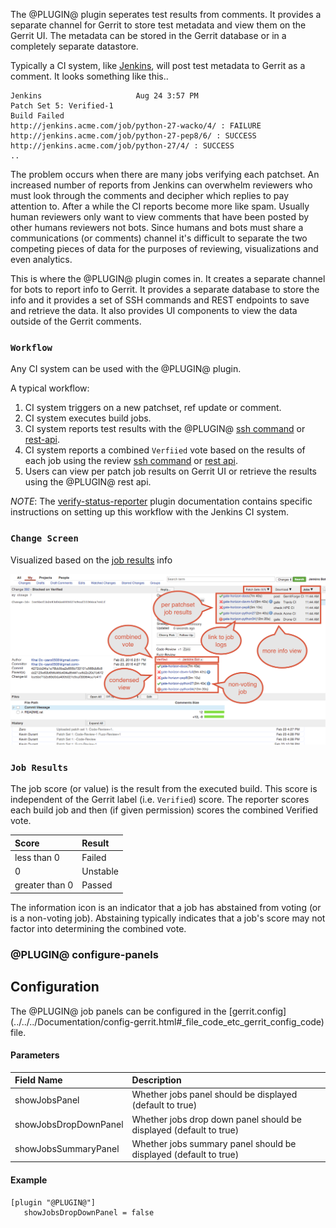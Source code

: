 The @PLUGIN@ plugin seperates test results from comments.  It provides a
separate channel for Gerrit to store test metadata and view them on the
Gerrit UI.  The metadata can be stored in the Gerrit database or in a
completely separate datastore.

Typically a CI system, like [Jenkins], will post test metadata to Gerrit as a
comment.  It looks something like this..

```
Jenkins                     Aug 24 3:57 PM
Patch Set 5: Verified-1
Build Failed
http://jenkins.acme.com/job/python-27-wacko/4/ : FAILURE
http://jenkins.acme.com/job/python-27-pep8/6/ : SUCCESS
http://jenkins.acme.com/job/python-27/4/ : SUCCESS
..
```

The problem occurs when there are many jobs verifying each patchset.  An
increased number of reports from Jenkins can overwhelm reviewers who must look
through the comments and decipher which replies to pay attention to.  After a
while the CI reports become more like spam.  Usually human reviewers only
want to view comments that have been posted by other humans reviewers not bots.
Since humans and bots must share a communications (or comments) channel it's
difficult to separate the two competing pieces of data for the purposes of
reviewing, visualizations and even analytics.

This is where the @PLUGIN@ plugin comes in.  It creates a separate channel for
bots to report info to Gerrit.  It provides a separate database to store the
info and it provides a set of SSH commands and REST endpoints to save
and retrieve the data.  It also provides UI components to view the data
outside of the Gerrit comments.

### <a id="workflow"></a>
### `Workflow`

Any CI system can be used with the @PLUGIN@ plugin.

A typical workflow:
1. CI system triggers on a new patchset, ref update or comment.
2. CI system executes build jobs.
3. CI system reports test results with the @PLUGIN@
[ssh command](cmd-save.md) or [rest-api](rest-api-changes.md).
4. CI system reports a combined `Verfiied` vote based on the results of each job
using the review [ssh command](../../../Documentation/cmd-review.html) or
[rest api](../../../Documentation/rest-api-changes.html#set-review).
5. Users can view per patch job results on Gerrit UI or retrieve the results
using the @PLUGIN@ rest api.

_NOTE_: The [verify-status-reporter] plugin documentation contains specific
instructions on setting up this workflow with the Jenkins CI system.


### <a id="change-screen"></a>
### `Change Screen`
Visualized based on the [job results](#job-results) info

![PreferencesScreenshot](images/job_results.png)



### <a id="job-results"></a>
### `Job Results`

The job score (or value) is the result from the executed build.  This
score is independent of the Gerrit label (i.e. `Verified`) score. The
reporter scores each build job and then (if given permission) scores the
combined Verified vote.

|Score          |Result  |
|:------------- |:-------|
|less than 0    |Failed  |
|0              |Unstable|
|greater than 0 |Passed  |


The information icon is an indicator that a job has abstained from voting
(or is a non-voting job).  Abstaining typically indicates that a job's
score may not factor into determining the combined vote.


### <a id="configure-panels"> @PLUGIN@ configure-panels

Configuration
-------------

The @PLUGIN@ job panels can be configured in the [gerrit.config]
(../../../Documentation/config-gerrit.html#_file_code_etc_gerrit_config_code)
file.

#### Parameters

|Field Name             |Description|
|:----------------------|:----------|
|showJobsPanel          | Whether jobs panel should be displayed (default to true)|
|showJobsDropDownPanel  | Whether jobs drop down panel should be displayed (default to true)|
|showJobsSummaryPanel   | Whether jobs summary panel should be displayed (default to true)|


#### Example

```
[plugin "@PLUGIN@"]
   showJobsDropDownPanel = false
```


[Jenkins]: https://jenkins.io
[verify-status-reporter]: https://wiki.jenkins-ci.org/display/JENKINS/Gerrit+Verify+Status+Reporter+Plugin
